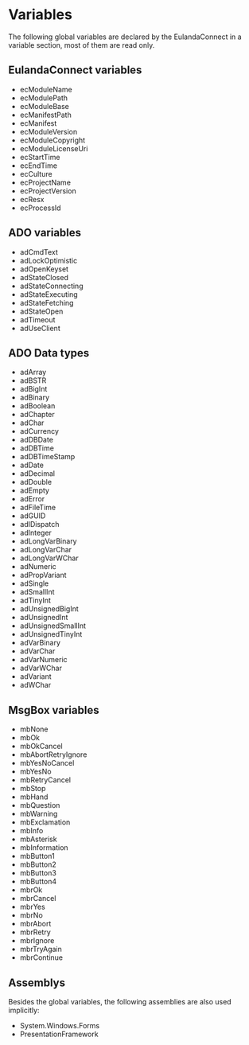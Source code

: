 # Variables

The following global variables are declared by the EulandaConnect in a variable section, most of them are read only.

## EulandaConnect variables

- ecModuleName
- ecModulePath
- ecModuleBase
- ecManifestPath
- ecManifest
- ecModuleVersion
- ecModuleCopyright
- ecModuleLicenseUri
- ecStartTime
- ecEndTime
- ecCulture
- ecProjectName
- ecProjectVersion
- ecResx
- ecProcessId

## ADO variables

- adCmdText
- adLockOptimistic
- adOpenKeyset
- adStateClosed
- adStateConnecting
- adStateExecuting
- adStateFetching
- adStateOpen
- adTimeout
- adUseClient

## ADO Data types

- adArray
- adBSTR
- adBigInt
- adBinary
- adBoolean
- adChapter
- adChar
- adCurrency
- adDBDate
- adDBTime
- adDBTimeStamp
- adDate
- adDecimal
- adDouble
- adEmpty
- adError
- adFileTime
- adGUID
- adIDispatch
- adInteger
- adLongVarBinary
- adLongVarChar
- adLongVarWChar
- adNumeric
- adPropVariant
- adSingle
- adSmallInt
- adTinyInt
- adUnsignedBigInt
- adUnsignedInt
- adUnsignedSmallInt
- adUnsignedTinyInt
- adVarBinary
- adVarChar
- adVarNumeric
- adVarWChar
- adVariant
- adWChar

## MsgBox variables

- mbNone
- mbOk
- mbOkCancel
- mbAbortRetryIgnore
- mbYesNoCancel
- mbYesNo
- mbRetryCancel
- mbStop
- mbHand
- mbQuestion
- mbWarning
- mbExclamation
- mbInfo
- mbAsterisk
- mbInformation
- mbButton1
- mbButton2
- mbButton3
- mbButton4
- mbrOk
- mbrCancel
- mbrYes
- mbrNo
- mbrAbort
- mbrRetry
- mbrIgnore
- mbrTryAgain
- mbrContinue

## Assemblys

Besides the global variables, the following assemblies are also used implicitly:

- System.Windows.Forms
- PresentationFramework 

